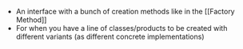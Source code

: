 - An interface with a bunch of creation methods like in the [[Factory Method]]
- For when you have a line of classes/products to be created with different variants (as different concrete implementations)